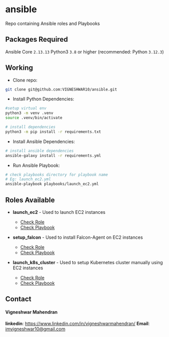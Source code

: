 # ansible
Repo containing Ansible roles and Playbooks

## Packages Required
Ansible Core `2.13.13`
Python3 `3.8` or higher (recommended: Python `3.12.3`)

## Working
* Clone repo:
```sh
git clone git@github.com:VIGNESHWAR10/ansible.git
```
* Install Python Dependencies:
```sh
#setup virtual env
python3 -m venv .venv
source .venv/bin/activate

# install dependencies
python3 -m pip install -r requirements.txt
```
* Install Ansible Dependencies:
```sh
# install ansible dependencies
ansible-galaxy install -r requirements.yml
```

* Run Ansible Playbook:
```sh
# check playbooks directory for playbook name
# Eg: launch_ec2.yml
ansible-playbook playbooks/launch_ec2.yml
```

## Roles Available

* <b>launch_ec2</b> - Used to launch EC2 instances
  * [Check Role](roles/launch_ec2/README.md) 
  * [Check Playbook](playbooks/launch_ec2.yml)

* <b>setup_falcon</b> - Used to install Falcon-Agent on EC2 instances 
  * [Check Role](roles/setup_falcon/README.md) 
  * [Check Playbook](playbooks/setup_falcon.yml)

* <b>launch_k8s_cluster</b> - Used to setup Kubernetes cluster manually using EC2 instances 
  * [Check Role](roles/launch_k8s_cluster/README.md) 
  * [Check Playbook](playbooks/launch_k8s_cluster.yml)

## Contact

#### Vigneshwar Mahendran 
<b>linkedin</b>: https://www.linkedin.com/in/vigneshwarmahendran/
<b>Email</b>: imvigneshwar10@gmail.com